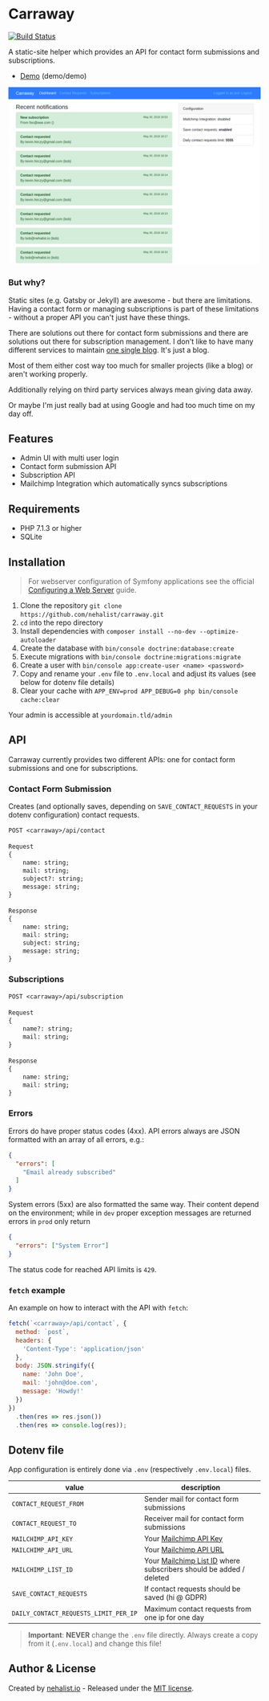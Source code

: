 # Carraway

[![Build Status](https://travis-ci.org/nehalist/carraway.svg?branch=master)](https://travis-ci.org/nehalist/carraway)

A static-site helper which provides an API for contact form submissions and 
subscriptions. 

- [Demo](https://carraway.nehalist.io/admin) (demo/demo)

![Carraway](carraway.png)

### But why?

Static sites (e.g. Gatsby or Jekyll) are awesome - but there are limitations.
Having a contact form or managing subscriptions is part of these limitations - 
without a proper API you can't just have these things.

There are solutions out there for contact form submissions and there are 
solutions out there for subscription management. I don't like to have many 
different services to maintain [one single blog](https://nehalist.io). It's just 
a blog.

Most of them either cost way too much for smaller projects (like a blog) or 
aren't working properly.

Additionally relying on third party services always mean giving data away.

Or maybe I'm just really bad at using Google and had 
too much time on my day off.

## Features

- Admin UI with multi user login
- Contact form submission API
- Subscription API
- Mailchimp Integration which automatically syncs subscriptions

## Requirements

- PHP 7.1.3 or higher
- SQLite

## Installation

> For webserver configuration of Symfony applications see the official 
  [Configuring a Web Server](https://symfony.com/doc/current/setup/web_server_configuration.html) guide.

1. Clone the repository `git clone https://github.com/nehalist/carraway.git`
2. `cd` into the repo directory 
3. Install dependencies with `composer install --no-dev --optimize-autoloader`
4. Create the database with `bin/console doctrine:database:create`
5. Execute migrations with `bin/console doctrine:migrations:migrate`
6. Create a user with `bin/console app:create-user <name> <password>`
7. Copy and rename your `.env` file to `.env.local` and adjust its values 
(see below for dotenv file details)
8. Clear your cache with `APP_ENV=prod APP_DEBUG=0 php bin/console cache:clear`

Your admin is accessible at `yourdomain.tld/admin`

## API

Carraway currently provides two different APIs: one for contact form
submissions and one for subscriptions.

### Contact Form Submission

Creates (and optionally saves, depending on `SAVE_CONTACT_REQUESTS` in your 
dotenv configuration) contact requests.

```
POST <carraway>/api/contact

Request
{
    name: string;
    mail: string;
    subject?: string;
    message: string;
}

Response
{
    name: string;
    mail: string;
    subject: string;
    message: string;
}
```

### Subscriptions

```
POST <carraway>/api/subscription

Request
{
    name?: string;
    mail: string;
}

Response
{
    name: string;
    mail: string;
}
```

### Errors

Errors do have proper status codes (4xx). API errors always are JSON formatted 
with an array of all errors, e.g.:

```json
{
  "errors": [
    "Email already subscribed"
  ]
}
```

System errors (5xx) are also formatted the same way. Their content depend on the 
environment; while in `dev` proper exception messages are returned errors in 
`prod` only return

```json
{
  "errors": ["System Error"]
}
```

The status code for reached API limits is `429`.

### `fetch` example

An example on how to interact with the API with `fetch`:

```javascript
fetch(`<carraway>/api/contact`, {
  method: `post`,
  headers: {
    'Content-Type': 'application/json'
  },
  body: JSON.stringify({
    name: 'John Doe',
    mail: 'john@doe.com',
    message: 'Howdy!'
  })
})
  .then(res => res.json())
  .then(res => console.log(res));
```

## Dotenv file

App configuration is entirely done via `.env` (respectively `.env.local`) files.

| value | description |
|-------|-------------|
| `CONTACT_REQUEST_FROM` | Sender mail for contact form submissions |
| `CONTACT_REQUEST_TO` | Receiver mail for contact form submissions |
| `MAILCHIMP_API_KEY` | Your [Mailchimp API Key](https://mailchimp.com/help/about-api-keys/) |
| `MAILCHIMP_API_URL` | Your [Mailchimp API URL](https://developer.mailchimp.com/documentation/mailchimp/guides/get-started-with-mailchimp-api-3/) |
| `MAILCHIMP_LIST_ID` | Your [Mailchimp List ID](https://mailchimp.com/help/find-audience-id/) where subscribers should be added / deleted |
| `SAVE_CONTACT_REQUESTS` | If contact requests should be saved (hi @ GDPR) |
| `DAILY_CONTACT_REQUESTS_LIMIT_PER_IP` | Maximum contact requests from one ip for one day |

> __Important__: __NEVER__ change the `.env` file directly. Always create a
copy from it (`.env.local`) and change this file!

## Author & License

Created by [nehalist.io](https://nehalist.io) - Released under 
the [MIT license](LICENSE).
